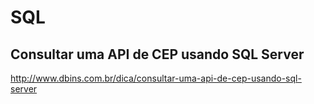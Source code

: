# SQL

## Consultar uma API de CEP usando SQL Server
http://www.dbins.com.br/dica/consultar-uma-api-de-cep-usando-sql-server